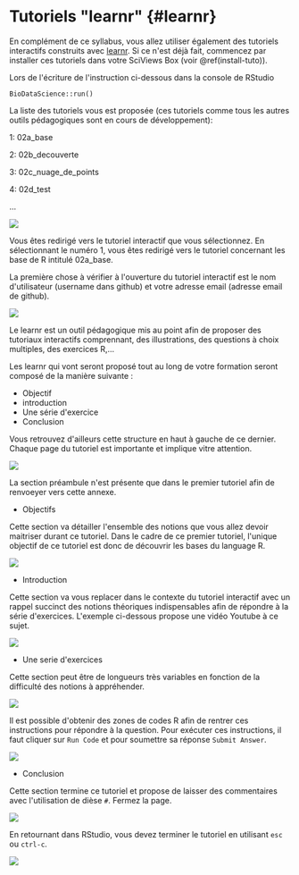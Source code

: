 # Tutoriels "learnr" {#learnr}

En complément de ce syllabus, vous allez utiliser également des tutoriels interactifs construits avec [learnr](https://rstudio.github.io/learnr/index.html). Si ce n'est déjà fait, commencez par installer ces tutoriels dans votre SciViews Box (voir \@ref(install-tuto)).

Lors de l'écriture de l'instruction ci-dessous dans la console de RStudio

    BioDataScience::run()

La liste des tutoriels vous est proposée (ces tutoriels comme tous les autres  outils pédagogiques sont en cours de développement): 

1: 02a_base

2: 02b_decouverte

3: 02c_nuage_de_points

4: 02d_test

...

![](images/annexe_a3/learnr.gif)

Vous êtes redirigé vers le tutoriel interactif que vous sélectionnez. En sélectionnant le numéro 1, vous êtes redirigé vers le tutoriel concernant les base de R intitulé 02a_base.  

La première chose à vérifier à l'ouverture du tutoriel interactif est le nom d'utilisateur (username dans github) et votre adresse email (adresse email de github). 

![](images/annexe_a3/learnr2.png)

Le learnr est un outil pédagogique mis au point afin de proposer des tutoriaux interactifs comprennant, des illustrations, des questions à choix multiples, des exercices R,...

Les learnr qui vont seront proposé tout au long de votre formation seront composé de la manière suivante :

- Objectif
- introduction
- Une série d'exercice
- Conclusion

Vous retrouvez d'ailleurs cette structure en haut à gauche de ce dernier. Chaque page du tutoriel est importante et implique vitre attention. 

![](images/annexe_a3/learnr3.png)

La section préambule n'est présente que dans le premier tutoriel afin de renvoeyer vers cette annexe. 

- Objectifs

Cette section va détailler l'ensemble des notions que vous allez devoir maitriser durant ce tutoriel. Dans le cadre de ce premier tutoriel, l'unique objectif de ce tutoriel est donc de découvrir les bases du language R. 

![](images/annexe_a3/learnr4.png)


- Introduction

Cette section va vous replacer dans le contexte du tutoriel interactif avec un rappel succinct des notions théoriques indispensables afin de répondre à la série d'exercices. L'exemple ci-dessous propose une vidéo Youtube à ce sujet. 

![](images/annexe_a3/learnr5.png)


- Une serie d'exercices 

Cette section peut être de longueurs très variables en fonction de la difficulté des notions à appréhender.

![](images/annexe_a3/learnr6.png)

Il est possible d'obtenir des zones de codes R afin de rentrer ces instructions pour répondre à la question. Pour exécuter ces instructions, il faut cliquer sur `Run Code` et pour soumettre sa réponse `Submit Answer`.

![](images/annexe_a3/learnr1.gif)

- Conclusion

Cette section termine ce tutoriel et propose de laisser des commentaires avec l'utilisation de dièse `#`. Fermez la page.

![](images/annexe_a3/learnr8.png)

En retournant dans RStudio, vous devez terminer le tutoriel en utilisant `esc` ou `ctrl-c`. 

![](images/annexe_a3/learnr9.png)


